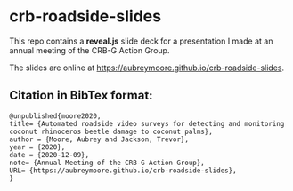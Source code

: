 # crb-roadside-slides

This repo contains a **reveal.js** slide deck for a presentation I made at an annual meeting of the CRB-G Action Group.

The slides are online at https://aubreymoore.github.io/crb-roadside-slides.

## Citation in BibTex format:
```
@unpublished{moore2020,
title= {Automated roadside video surveys for detecting and monitoring coconut rhinoceros beetle damage to coconut palms},
author = {Moore, Aubrey and Jackson, Trevor},
year = {2020},
date = {2020-12-09},
note= {Annual Meeting of the CRB-G Action Group},
URL= {https://aubreymoore.github.io/crb-roadside-slides},
}
```
